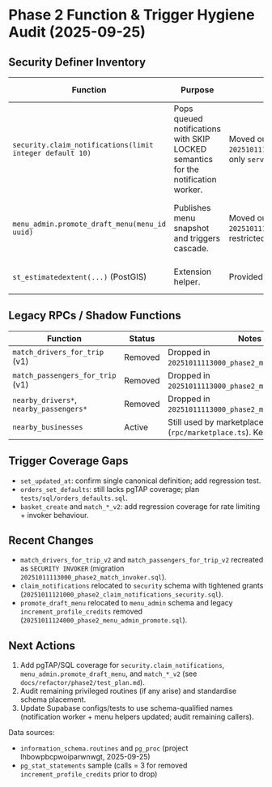 # Phase 2 Function & Trigger Hygiene Audit (2025-09-25)

## Security Definer Inventory

| Function                                                 | Purpose                                                                           | Notes                                                                                                                           | Recommended action                                                                    |
| -------------------------------------------------------- | --------------------------------------------------------------------------------- | ------------------------------------------------------------------------------------------------------------------------------- | ------------------------------------------------------------------------------------- |
| `security.claim_notifications(limit integer default 10)` | Pops queued notifications with SKIP LOCKED semantics for the notification worker. | Moved out of `public` via `20251011121000_phase2_claim_notifications_security.sql`; only `service_role` retains execute rights. | Keep `SECURITY DEFINER`; add pgTAP coverage for locking behaviour in later sub-phase. |
| `menu_admin.promote_draft_menu(menu_id uuid)`            | Publishes menu snapshot and triggers cascade.                                     | Moved out of `public` via `20251011124000_phase2_menu_admin_promote.sql`; grants restricted to `service_role`.                  | Keep definer; document schema usage and add tests around menu promotion.              |
| `st_estimatedextent(...)` (PostGIS)                      | Extension helper.                                                                 | Provided by PostGIS.                                                                                                            | Leave as-is (extension managed).                                                      |

## Legacy RPCs / Shadow Functions

| Function                                | Status  | Notes                                                       |
| --------------------------------------- | ------- | ----------------------------------------------------------- |
| `match_drivers_for_trip` (v1)           | Removed | Dropped in `20251011113000_phase2_match_invoker.sql`.       |
| `match_passengers_for_trip` (v1)        | Removed | Dropped in `20251011113000_phase2_match_invoker.sql`.       |
| `nearby_drivers*`, `nearby_passengers*` | Removed | Dropped in `20251011113000_phase2_match_invoker.sql`.       |
| `nearby_businesses`                     | Active  | Still used by marketplace RPC (`rpc/marketplace.ts`). Keep. |

## Trigger Coverage Gaps

- `set_updated_at`: confirm single canonical definition; add regression test.
- `orders_set_defaults`: still lacks pgTAP coverage; plan
  `tests/sql/orders_defaults.sql`.
- `basket_create` and `match_*_v2`: add regression coverage for rate limiting +
  invoker behaviour.

## Recent Changes

- `match_drivers_for_trip_v2` and `match_passengers_for_trip_v2` recreated as
  `SECURITY INVOKER` (migration `20251011113000_phase2_match_invoker.sql`).
- `claim_notifications` relocated to `security` schema with tightened grants
  (`20251011121000_phase2_claim_notifications_security.sql`).
- `promote_draft_menu` relocated to `menu_admin` schema and legacy
  `increment_profile_credits` removed
  (`20251011124000_phase2_menu_admin_promote.sql`).

## Next Actions

1. Add pgTAP/SQL coverage for `security.claim_notifications`,
   `menu_admin.promote_draft_menu`, and `match_*_v2` (see
   `docs/refactor/phase2/test_plan.md`).
2. Audit remaining privileged routines (if any arise) and standardise schema
   placement.
3. Update Supabase configs/tests to use schema-qualified names (notification
   worker + menu helpers updated; audit remaining callers).

Data sources:

- `information_schema.routines` and `pg_proc` (project lhbowpbcpwoiparwnwgt,
  2025-09-25)
- `pg_stat_statements` sample (calls = 3 for removed `increment_profile_credits`
  prior to drop)
